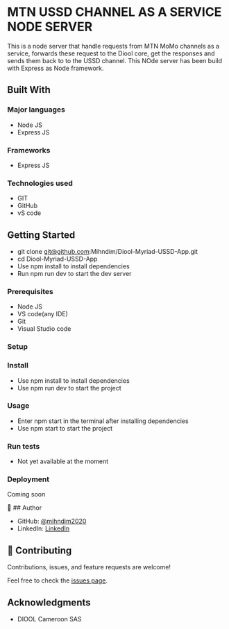 # MTN USSD CHANNEL AS A SERVICE NODE SERVER
This is a node server that handle requests from MTN MoMo channels as a service, forwards these request to the Diool core, get the responses and sends them back to to the USSD channel. This NOde server has been build with Express as Node framework.

## Built With

### Major languages
 - Node JS
 - Express JS

### Frameworks
- Express JS

### Technologies used
- GIT
- GitHub
- vS code

## Getting Started
- git clone git@github.com:Mihndim/Diool-Myriad-USSD-App.git
- cd Diool-Myriad-USSD-App
- Use npm install to install dependencies
- Run npm run dev to start the dev server

### Prerequisites
 - Node JS
 - VS code(any IDE)
 - Git
- Visual Studio code
  
### Setup

### Install
- Use npm install to install dependencies
- Use npm run dev to start the project

### Usage
- Enter  npm start in the terminal after installing dependencies
- Use npm start to start the project

### Run tests
- Not yet available at the moment
  
### Deployment
Coming soon

👤 ## Author

- GitHub: [@mihndim2020](https://github.com/Mihndim)
- LinkedIn: [LinkedIn](https://www.linkedin.com/in/mihndim/)

## 🤝 Contributing

Contributions, issues, and feature requests are welcome!

Feel free to check the [issues page](../../issues/).

## Acknowledgments

- DIOOL Cameroon SAS


